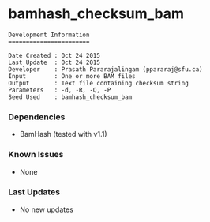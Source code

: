 # bamhash_checksum_bam

```
Development Information
=======================

Date Created : Oct 24 2015
Last Update  : Oct 24 2015
Developer    : Prasath Pararajalingam (ppararaj@sfu.ca)
Input        : One or more BAM files
Output       : Text file containing checksum string
Parameters   : -d, -R, -Q, -P
Seed Used    : bamhash_checksum_bam
```

### Dependencies

- BamHash (tested with v1.1)

### Known Issues

- None

### Last Updates

- No new updates
